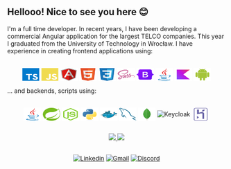## Hellooo! Nice to see you here 😊

I'm a full time developer. In recent years, I have been developing a commercial Angular
application for the largest TELCO companies. This year I graduated from the University 
of Technology in Wrocław. I have experience in creating frontend applications using:

<div style="display: inline_block" align="center"><br>
  <img align="center" alt="TypeScript" height="30" width="40" src="https://raw.githubusercontent.com/devicons/devicon/master/icons/typescript/typescript-plain.svg">
  <img align="center" alt="JavaScript" height="30" width="40" src="https://raw.githubusercontent.com/devicons/devicon/master/icons/javascript/javascript-plain.svg">
  <img align="center" alt="Angular" height="30" width="40" src="https://raw.githubusercontent.com/devicons/devicon/master/icons/angularjs/angularjs-original.svg">
  <img align="center" alt="HTML" height="30" width="40" src="https://raw.githubusercontent.com/devicons/devicon/master/icons/html5/html5-original.svg">
  <img align="center" alt="CSS" height="30" width="40" src="https://raw.githubusercontent.com/devicons/devicon/master/icons/css3/css3-original.svg">
  <img align="center" alt="SASS" height="30" width="40" src="https://raw.githubusercontent.com/devicons/devicon/master/icons/sass/sass-original.svg"> 
  <img align="center" alt="Bootstrap" height="30" width="40" src="https://raw.githubusercontent.com/devicons/devicon/master/icons/bootstrap/bootstrap-original.svg"> 
  <img align="center" alt="Java" height="30" width="40" src="https://raw.githubusercontent.com/devicons/devicon/master/icons/java/java-original.svg"> 
  <img align="center" alt="Kotlin" height="30" width="40" src="https://raw.githubusercontent.com/devicons/devicon/master/icons/kotlin/kotlin-original.svg"> 
  <img align="center" alt="Android" height="30" width="40" src="https://raw.githubusercontent.com/devicons/devicon/master/icons/android/android-original.svg"> 
 </div>

  ... and backends, scripts using:

<div style="display: inline_block" align="center"><br>
  <img align="center" alt="Java" height="30" width="40" src="https://raw.githubusercontent.com/devicons/devicon/master/icons/java/java-original.svg"> 
  <img align="center" alt="Spring" height="30" width="40" src="https://raw.githubusercontent.com/devicons/devicon/master/icons/spring/spring-original.svg"> 
  <img align="center" alt="NodeJS" height="30" width="40" src="https://raw.githubusercontent.com/devicons/devicon/master/icons/nodejs/nodejs-original.svg"> 
  <img align="center" alt="Python" height="30" width="40" src="https://raw.githubusercontent.com/devicons/devicon/master/icons/python/python-original.svg"> 
  <img align="center" alt="Docker" height="30" width="40" src="https://raw.githubusercontent.com/devicons/devicon/master/icons/docker/docker-original.svg"> 
  <img align="center" alt="MySQL" height="30" width="40" src="https://raw.githubusercontent.com/devicons/devicon/master/icons/mysql/mysql-original.svg"> 
  <img align="center" alt="MongoDB" height="30" width="40" src="https://raw.githubusercontent.com/devicons/devicon/master/icons/mongodb/mongodb-original.svg"> 
  <img align="center" alt="Keycloak" height="30" width="40" src="https://www.svgrepo.com/show/331455/keycloak.svg"> 
  <img align="center" alt="Heroku" height="30" width="40" src="https://raw.githubusercontent.com/devicons/devicon/master/icons/heroku/heroku-original.svg"> 
</div>
  
##

<div align="center">
  <a href="https://github.com/InBinaryWorld">
  <img height="180em" src="https://github-readme-stats.vercel.app/api/top-langs/?username=InBinaryWorld&layout=compact&langs_count=7&theme=dracula"/>
  <img height="180em" src="https://github-readme-stats.vercel.app/api?username=InBinaryWorld&show_icons=true&theme=dracula&include_all_commits=true&count_private=true"/>
</div>

  ##
 
<div align="center"> 

[![Linkedin][linkedin-shield]][linkedin-url]
[![Gmail][gmail-shield]][gmail-url]
[![Discord][discord-shield]][discord-url]

</div>


[discord-shield]: https://img.shields.io/badge/Discord-7289DA?style=for-the-badge&logo=discord&logoColor=white
[discord-url]: https://discord.com/users/Krzysztof_Szafraniak#8334
[gmail-shield]: https://img.shields.io/badge/-Gmail-%23333?style=for-the-badge&logo=gmail&logoColor=white
[gmail-url]: mailto:Krzysztof.Szafraniak.Private@gmail.com
[linkedin-shield]: https://img.shields.io/badge/-LinkedIn-0A66C2.svg?style=for-the-badge&logo=linkedin
[linkedin-url]: https://linkedin.com/in/Krzysztof-Szafraniak
